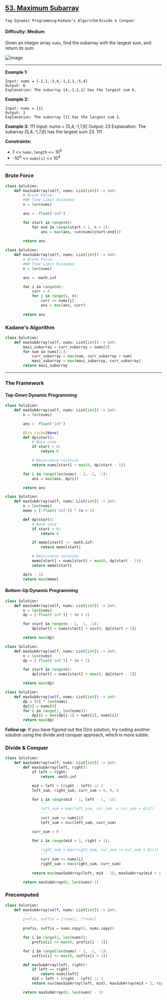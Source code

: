 ## [53. Maximum Subarray](https://leetcode.com/problems/maximum-subarray/)

```Tag```: ```Dynamic Programming``` ```Kadane's Algorithm``` ```Divide & Conquer```

#### Difficulty: Medium

Given an integer array ```nums```, find the subarray with the largest sum, and return _its sum_.

![image](https://user-images.githubusercontent.com/35042430/225088213-290ed01b-33af-4b45-815e-3933e69a64af.png)

---

__Example 1:__
```
Input: nums = [-2,1,-3,4,-1,2,1,-5,4]
Output: 6
Explanation: The subarray [4,-1,2,1] has the largest sum 6.
```

__Example 2:__
```
Input: nums = [1]
Output: 1
Explanation: The subarray [1] has the largest sum 1.
```

__Example 3:__
111
Input: nums = [5,4,-1,7,8]
Output: 23
Explanation: The subarray [5,4,-1,7,8] has the largest sum 23.
111

__Constraints:__

- 1 <= ```nums.length``` <= 10<sup>5</sup>
- -10<sup>4</sup> <= ```nums[i]``` <= 10<sup>4</sup>

---

### Brute Force

```Python
class Solution:
    def maxSubArray(self, nums: List[int]) -> int:
        # Brute Force:
        ### Time Limit Exceeded
        n = len(nums)

        ans = -float('inf')

        for start in range(n):
            for end in range(start + 1, n + 1):
                ans = max(ans, sum(nums[start:end]))
        
        return ans
```
```Python
class Solution:
    def maxSubArray(self, nums: List[int]) -> int:
        # Brute Force:
        ### Time Limit Exceeded
        n = len(nums)

        ans = -math.inf

        for i in range(n):
            curr = 0
            for j in range(i, n):
                curr += nums[j]
                ans = max(ans, curr)
        
        return ans
```

### Kadane's Algorithm

```Python
class Solution:
    def maxSubArray(self, nums: List[int]) -> int:
        maxi_subarray = curr_subarray = nums[0]
        for num in nums[1:]:
            curr_subarray = max(num, curr_subarray + num)
            maxi_subarray = max(maxi_subarray, curr_subarray)
        return maxi_subarray
```

---

### The Framework

#### Top-Down Dynamic Programming

```Python
class Solution:
    def maxSubArray(self, nums: List[int]) -> int:
        n = len(nums)

        ans = -float('inf')

        @lru_cache(None)
        def dp(start):
            # Base case
            if start < 0:
                return 0

            # Recurrence relation
            return nums[start] + max(0, dp(start - 1))

        for i in range(len(nums) - 1, -1, -1):
            ans = max(ans, dp(i))

        return ans
```


```Python
class Solution:
    def maxSubArray(self, nums: List[int]) -> int:
        n = len(nums)
        memo = [-float('inf')] * (n + 1)

        def dp(start):
            # Base case
            if start < 0:
                return 0

            if memo[start] != -math.inf:
                return memo[start]

            # Recurrence relation
            memo[start] = nums[start] + max(0, dp(start - 1))
            return memo[start]

        dp(n - 1)
        return max(memo)
```

#### Bottom-Up Dynamic Programming

```Python
class Solution:
    def maxSubArray(self, nums: List[int]) -> int:
        n = len(nums)
        dp = [-float('inf')] * (n + 1)

        for start in range(n - 1, -1, -1):
            dp[start] = nums[start] + max(0, dp[start + 1])

        return max(dp)
```

```Python
class Solution:
    def maxSubArray(self, nums: List[int]) -> int:
        n = len(nums)
        dp = [-float('inf')] * (n + 1)

        for start in range(n):
            dp[start] = nums[start] + max(0, dp[start - 1])

        return max(dp)
```

```Python
class Solution:
    def maxSubArray(self, nums: List[int]) -> int:
        dp = [0] * len(nums)
        dp[0] = nums[0]
        for i in range(1, len(nums)):
            dp[i] = max(dp[i-1] + nums[i], nums[i])
        return max(dp)
```

__Follow up__: If you have figured out the O(n) solution, try coding another solution using the divide and conquer approach, which is more subtle.

### Divide & Conquer

```Python
class Solution:
    def maxSubArray(self, nums: List[int]) -> int:
        def maxSubArray(left, right):
            if left > right: 
                return -math.inf

            mid = left + (right - left) // 2
            left_sum, right_sum, curr_sum = 0, 0, 0

            for i in range(mid - 1, left - 1, -1):
                '''
                left_sum = max(left_sum, cur_sum := cur_sum + A[i])
                '''
                curr_sum += nums[i]
                left_sum = max(left_sum, curr_sum)

            curr_sum = 0

            for i in range(mid + 1, right + 1):
                '''
                right_sum = max(right_sum, cur_sum := cur_sum + A[i])
                '''
                curr_sum += nums[i]
                right_sum = max(right_sum, curr_sum)           
     
            return max(maxSubArray(left, mid - 1), maxSubArray(mid + 1, right), left_sum + nums[mid] + right_sum)

        return maxSubArray(0, len(nums)-1)
```

### Precomputed

```Python
class Solution:
    def maxSubArray(self, nums: List[int]) -> int:
        '''
        prefix, suffix = [*nums], [*nums]
        '''
        prefix, suffix = nums.copy(), nums.copy()

        for i in range(1, len(nums)):       
            prefix[i] += max(0, prefix[i - 1])

        for i in range(len(nums) - 2, -1, -1):
            suffix[i] += max(0, suffix[i + 1])

        def maxSubArray(left, right):
            if left == right: 
                return nums[left]
            mid = left + (right - left) // 2
            return max(maxSubArray(left, mid), maxSubArray(mid + 1, right), prefix[mid] + suffix[mid + 1])

        return maxSubArray(0, len(nums) - 1)
```

